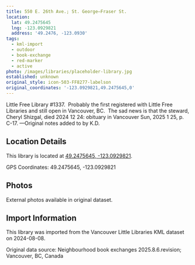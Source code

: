 ```yaml
---
title: 550 E. 26th Ave.; St. George—Fraser St.
location:
  lat: 49.2475645
  lng: -123.0929821
  address: '49.2476, -123.0930'
tags:
  - kml-import
  - outdoor
  - book-exchange
  - red-marker
  - active
photo: /images/libraries/placeholder-library.jpg
established: unknown
original_style: icon-503-FF8277-labelson
original_coordinates: '-123.0929821,49.2475645,0'
---
```

Little Free Library #1337.  Probably the first registered with Little Free Libraries and still open in Vancouver, BC.  The sad news is that the steward, Cheryl Shizgal, died 2024 12 24: obituary in Vancouver Sun, 2025 1 25, p. C-17.
—Original notes added to by K.D.

## Location Details

This library is located at [49.2475645, -123.0929821](https://www.google.com/maps?q=49.2475645,-123.0929821).

GPS Coordinates: 49.2475645, -123.0929821

## Photos

External photos available in original dataset.

## Import Information

This library was imported from the Vancouver Little Libraries KML dataset on 2024-08-08.

Original data source: Neighbourhood book exchanges 2025.8.6.revision; Vancouver, BC, Canada
